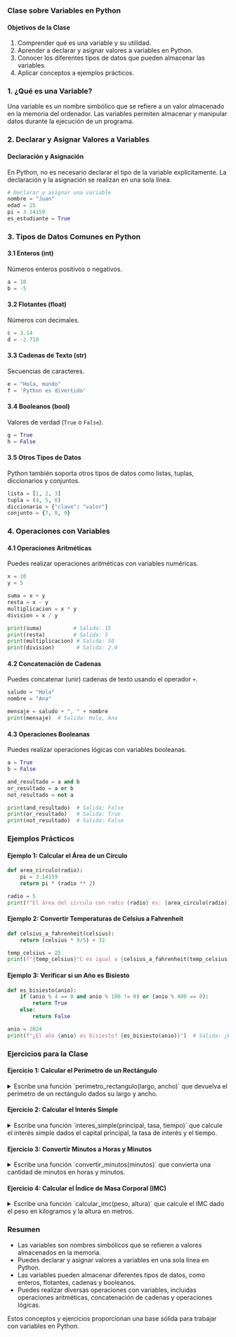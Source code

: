 ### Clase sobre Variables en Python

#### Objetivos de la Clase
1. Comprender qué es una variable y su utilidad.
2. Aprender a declarar y asignar valores a variables en Python.
3. Conocer los diferentes tipos de datos que pueden almacenar las variables.
4. Aplicar conceptos a ejemplos prácticos.

### 1. ¿Qué es una Variable?
Una variable es un nombre simbólico que se refiere a un valor almacenado en la memoria del ordenador. Las variables permiten almacenar y manipular datos durante la ejecución de un programa.

### 2. Declarar y Asignar Valores a Variables

#### Declaración y Asignación
En Python, no es necesario declarar el tipo de la variable explícitamente. La declaración y la asignación se realizan en una sola línea.

```python
# Declarar y asignar una variable
nombre = "Juan"
edad = 25
pi = 3.14159
es_estudiante = True
```

### 3. Tipos de Datos Comunes en Python

#### 3.1 Enteros (int)
Números enteros positivos o negativos.

```python
a = 10
b = -5
```

#### 3.2 Flotantes (float)
Números con decimales.

```python
c = 3.14
d = -2.718
```

#### 3.3 Cadenas de Texto (str)
Secuencias de caracteres.

```python
e = "Hola, mundo"
f = 'Python es divertido'
```

#### 3.4 Booleanos (bool)
Valores de verdad (`True` o `False`).

```python
g = True
h = False
```

#### 3.5 Otros Tipos de Datos
Python también soporta otros tipos de datos como listas, tuplas, diccionarios y conjuntos.

```python
lista = [1, 2, 3]
tupla = (4, 5, 6)
diccionario = {"clave": "valor"}
conjunto = {7, 8, 9}
```

### 4. Operaciones con Variables

#### 4.1 Operaciones Aritméticas
Puedes realizar operaciones aritméticas con variables numéricas.

```python
x = 10
y = 5

suma = x + y
resta = x - y
multiplicacion = x * y
division = x / y

print(suma)          # Salida: 15
print(resta)         # Salida: 5
print(multiplicacion) # Salida: 50
print(division)       # Salida: 2.0
```

#### 4.2 Concatenación de Cadenas
Puedes concatenar (unir) cadenas de texto usando el operador `+`.

```python
saludo = "Hola"
nombre = "Ana"

mensaje = saludo + ", " + nombre
print(mensaje)  # Salida: Hola, Ana
```

#### 4.3 Operaciones Booleanas
Puedes realizar operaciones lógicas con variables booleanas.

```python
a = True
b = False

and_resultado = a and b
or_resultado = a or b
not_resultado = not a

print(and_resultado)  # Salida: False
print(or_resultado)   # Salida: True
print(not_resultado)  # Salida: False
```

### Ejemplos Prácticos

#### Ejemplo 1: Calcular el Área de un Círculo

```python
def area_circulo(radio):
    pi = 3.14159
    return pi * (radio ** 2)

radio = 5
print(f"El área del círculo con radio {radio} es: {area_circulo(radio)}")  # Salida: El área del círculo con radio 5 es: 78.53975
```

#### Ejemplo 2: Convertir Temperaturas de Celsius a Fahrenheit

```python
def celsius_a_fahrenheit(celsius):
    return (celsius * 9/5) + 32

temp_celsius = 25
print(f"{temp_celsius}°C es igual a {celsius_a_fahrenheit(temp_celsius)}°F")  # Salida: 25°C es igual a 77.0°F
```

#### Ejemplo 3: Verificar si un Año es Bisiesto

```python
def es_bisiesto(anio):
    if (anio % 4 == 0 and anio % 100 != 0) or (anio % 400 == 0):
        return True
    else:
        return False

anio = 2024
print(f"¿El año {anio} es bisiesto? {es_bisiesto(anio)}")  # Salida: ¿El año 2024 es bisiesto? True
```

### Ejercicios para la Clase

#### Ejercicio 1: Calcular el Perímetro de un Rectángulo
<details> 
  <summary> Escribe una función `perimetro_rectangulo(largo, ancho)` que devuelva el perímetro de un rectángulo dados su largo y ancho. </summary>

```python
def perimetro_rectangulo(largo, ancho):
    return 2 * (largo + ancho)

# Prueba de la función
largo = 10
ancho = 5
print(f"El perímetro del rectángulo es: {perimetro_rectangulo(largo, ancho)}")  # Salida: El perímetro del rectángulo es: 30
```
</details>

#### Ejercicio 2: Calcular el Interés Simple
<details> 
  <summary> Escribe una función `interes_simple(principal, tasa, tiempo)` que calcule el interés simple dados el capital principal, la tasa de interés y el tiempo. </summary>

```python
def interes_simple(principal, tasa, tiempo):
    return (principal * tasa * tiempo) / 100

# Prueba de la función
principal = 1000
tasa = 5
tiempo = 3
print(f"El interés simple es: {interes_simple(principal, tasa, tiempo)}")  # Salida: El interés simple es: 150.0
```
</details>

#### Ejercicio 3: Convertir Minutos a Horas y Minutos
<details> 
  <summary> Escribe una función `convertir_minutos(minutos)` que convierta una cantidad de minutos en horas y minutos. </summary>

```python
def convertir_minutos(minutos):
    horas = minutos // 60
    minutos_restantes = minutos % 60
    return horas, minutos_restantes

# Prueba de la función
total_minutos = 135
horas, minutos = convertir_minutos(total_minutos)
print(f"{total_minutos} minutos son {horas} horas y {minutos} minutos")  # Salida: 135 minutos son 2 horas y 15 minutos
```
</details>

#### Ejercicio 4: Calcular el Índice de Masa Corporal (IMC)
<details> 
  <summary> Escribe una función `calcular_imc(peso, altura)` que calcule el IMC dado el peso en kilogramos y la altura en metros. </summary>

```python
def calcular_imc(peso, altura):
    return peso / (altura ** 2)

# Prueba de la función
peso = 70
altura = 1.75
print(f"El IMC es: {calcular_imc(peso, altura)}")  # Salida: El IMC es: 22.857142857142858
```
</details>

### Resumen
- Las variables son nombres simbólicos que se refieren a valores almacenados en la memoria.
- Puedes declarar y asignar valores a variables en una sola línea en Python.
- Las variables pueden almacenar diferentes tipos de datos, como enteros, flotantes, cadenas y booleanos.
- Puedes realizar diversas operaciones con variables, incluidas operaciones aritméticas, concatenación de cadenas y operaciones lógicas.

Estos conceptos y ejercicios proporcionan una base sólida para trabajar con variables en Python.
